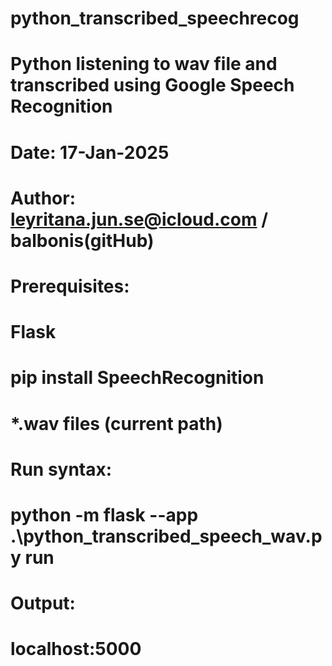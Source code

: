 # python_transcribed_speechrecog
# Python listening to wav file and transcribed using Google Speech Recognition
# Date: 17-Jan-2025
# Author: leyritana.jun.se@icloud.com / balbonis(gitHub)
# Prerequisites:
#       Flask
#       pip install SpeechRecognition
#       *.wav files (current path)
# Run syntax:
#          python -m flask --app .\python_transcribed_speech_wav.py run
# Output:
#          localhost:5000